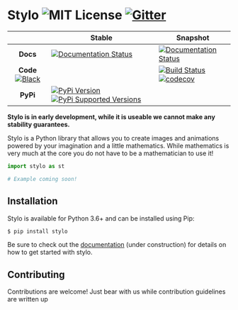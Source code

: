 # Stylo  ![MIT License](https://img.shields.io/github/license/alcarney/stylo.svg)  [![Gitter](https://badges.gitter.im/stylo-py/Lobby.svg)](https://gitter.im/stylo-py/Lobby?utm_source=badge&utm_medium=badge&utm_campaign=pr-badge&utm_content=badge)
|   | **Stable** | **Snapshot** |
|:-------------:|----|----|
| **Docs** | [![Documentation Status](https://readthedocs.org/projects/stylo/badge/?version=stable)](https://stylo.readthedocs.io/en/stable/?badge=stable) | [![Documentation Status](https://readthedocs.org/projects/stylo/badge/?version=latest)](https://stylo.readthedocs.io/en/latest/?badge=latest)|
| **Code**  [![Black](https://img.shields.io/badge/code%20style-black-000000.svg)](https://github.com/ambv/black) | | [![Build Status](https://dev.azure.com/alcarney/Swyddfa/_apis/build/status/swyddfa.stylo?branchName=develop)](https://dev.azure.com/alcarney/Swyddfa/_build/latest?definitionId=1&branchName=develop)[![codecov](https://codecov.io/gh/swyddfa/stylo/branch/develop/graph/badge.svg)](https://codecov.io/gh/swyddfa/stylo)|
| **PyPi** | [![PyPi Version](https://img.shields.io/pypi/v/stylo.svg)](https://pypi.org/project/stylo) [![PyPi Supported Versions](https://img.shields.io/pypi/pyversions/stylo.svg)](https://pypi.org/project/stylo)|

**Stylo is in early development, while it is useable we cannot make any
stability guarantees.**

Stylo is a Python library that allows you to create images and animations
powered by your imagination and a little mathematics. While mathematics is very
much at the core you do not have to be a mathematician to use it!


```python
import stylo as st

# Example coming soon!
```

## Installation

Stylo is available for Python 3.6+ and can be installed using Pip:

```sh
$ pip install stylo
```

Be sure to check out the [documentation](https://stylo.readthedocs.io/en/latest/)
(under construction) for details on how to get started with stylo.

## Contributing

Contributions are welcome! Just bear with us while contribution guidelines are
written up
